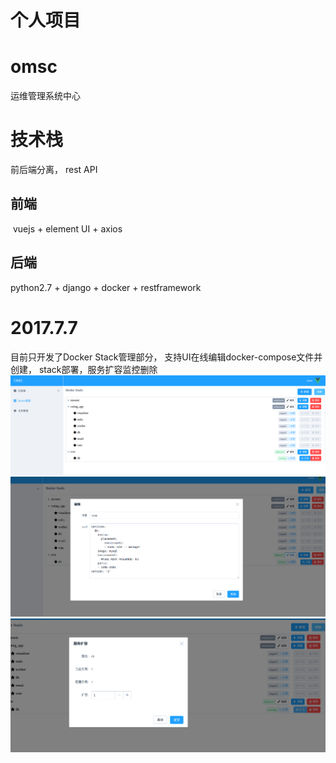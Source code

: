 # 个人项目
# omsc
运维管理系统中心
# 技术栈
前后端分离， rest API
## 前端
  vuejs + element UI + axios
## 后端
  python2.7 + django + docker + restframework
# 2017.7.7
目前只开发了Docker Stack管理部分， 支持UI在线编辑docker-compose文件并创建， stack部署，服务扩容监控删除
![home_image](https://github.com/fangniu/omsc/blob/master/snapshot/omsc_home.png)
![edit_image](https://github.com/fangniu/omsc/blob/master/snapshot/omsc_edit.png)
![scale_image](https://github.com/fangniu/omsc/blob/master/snapshot/omsc_scale.png)
